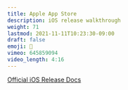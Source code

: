 ```yaml
---
title: Apple App Store
description: iOS release walkthrough
weight: 71
lastmod: 2021-11-11T10:23:30-09:00
draft: false
emoji: 🎉
vimeo: 645859094
video_length: 4:16
---
```


[Official iOS Release Docs](https://flutter.dev/docs/deployment/ios)